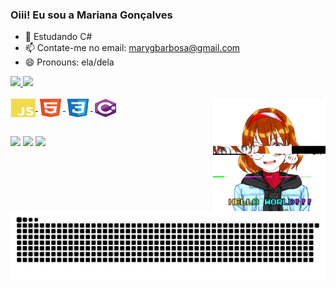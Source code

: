 ### Oiii! Eu sou a Mariana Gonçalves

- 🌱  Estudando C#
- 📫  Contate-me no email: marygbarbosa@gmail.com
- 😄  Pronouns: ela/dela

 <div>
  <a href="https://github.com/goncalvesmari">
  <img height="180em" src="https://github-readme-stats.vercel.app/api?username=goncalvesmari&show_icons=true&theme=dracula&include_all_commits=true&count_private=true"/>
  <img height="180em" src="https://github-readme-stats.vercel.app/api/top-langs/?username=goncalvesmari&layout=compact&langs_count=7&theme=dracula"/>   
 </div>
 
<div style="display: inline_block"><br>
  <img align="center" alt="Rafa-Js" height="30" width="40" src="https://raw.githubusercontent.com/devicons/devicon/master/icons/javascript/javascript-plain.svg">
  <img align="center" alt="Rafa-HTML" height="30" width="40" src="https://raw.githubusercontent.com/devicons/devicon/master/icons/html5/html5-original.svg">
  <img align="center" alt="Rafa-CSS" height="30" width="40" src="https://raw.githubusercontent.com/devicons/devicon/master/icons/css3/css3-original.svg">
  <img align="center" height="30" width="40" src="https://raw.githubusercontent.com/devicons/devicon/master/icons/csharp/csharp-original.svg">
   <img align="right" width="180" height="180" src="https://github.com/GoncalvesMari/GoncalvesMari/blob/main/giphy.gif">
 
  ##
 
  <div>
   <a href="https://www.instagram.com/marygb17" target="_blank"><img src="https://img.shields.io/badge/-Instagram-%23E4405F?style=for-the-badge&logo=instagram&logoColor=white" target="_blank"></a>
 	 <a href = "mailto:marygbarbosa@gmail.com"><img src="https://img.shields.io/badge/-Gmail-%23333?style=for-the-badge&logo=gmail&logoColor=white" target="_blank"></a>
  <a href="www.linkedin.com/in/mariana-gonçalves-barbosa" target="_blank"><img src="https://img.shields.io/badge/-LinkedIn-%230077B5?style=for-the-badge&logo=linkedin&logoColor=white" target="_blank"></a> 
   
  ![Snake animation](https://github.com/goncalvesmari/goncalvesmari/blob/output/github-contribution-grid-snake.svg)  
   
  </div>
